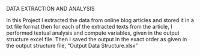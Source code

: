 DATA EXTRACTION AND ANALYSIS

In this Project I extracted the data from online blog articles and stored it in a txt file format then for each of the extracted texts from the article, I performed textual analysis and compute variables, given in the output structure excel file. 
Then I saved the output in the exact order as given in the output structure file, “Output Data Structure.xlsx”
